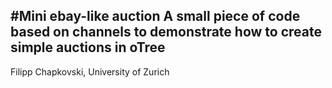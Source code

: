 #Mini ebay-like auction
A small piece of code based on channels to demonstrate how to create
simple auctions in oTree
---
Filipp Chapkovski, University of Zurich
